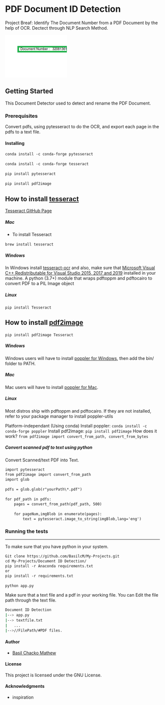 # PDF Document ID Detection
Project Breaf: Identify The Document Number from a PDF Document by the help of OCR. Dectect through NLP Search Method.


![Document Number Detection](https://github.com/BasilcM/My-Projects/blob/master/Document%20ID%20Detection/Test/Example%20Image/Document%20Number%20Detection.PNG?raw=true)

## Getting Started

This Document Detector used to detect and rename the PDF Document.

### Prerequisites

Convert pdfs, using pytesseract to do the OCR, and export each page in the pdfs to a text file.

#### Installing

```
conda install -c conda-forge pytesseract

conda install -c conda-forge tesseract

pip install pytesseract

pip install pdf2image

```
How to install [tesseract](https://guides.library.illinois.edu/c.php?g=347520&p=4121425)
---
[Tesseract GitHub Page](https://github.com/tesseract-ocr/tessdata)

##### Mac
* To install Tesseract

`brew install tesseract`

##### Windows
In Windows install [tesseract-ocr]() and also, make sure that [ Microsoft Visual C++ Redistributable for Visual Studio 2015, 2017 and 2019](https://www.visualstudio.com/downloads/) installed in your machine. A python (3.7+) module that wraps pdftoppm and pdftocairo to convert PDF to a PIL Image object
##### Linux
`pip install Tesseract`

How to install [pdf2image](https://pypi.org/project/pdf2image/)
---
`pip install pdf2image Tesseract`

##### Windows
Windows users will have to install [poppler for Windows](http://blog.alivate.com.au/poppler-windows/), then add the bin/ folder to PATH.

##### Mac
Mac users will have to install [poppler for Mac](http://macappstore.org/poppler/).

##### Linux
Most distros ship with pdftoppm and pdftocairo. If they are not installed, refer to your package manager to install poppler-utils

Platform-independant (Using conda)
Install poppler: `conda install -c conda-forge poppler`
Install pdf2image: `pip install pdf2image`
How does it work?
`from pdf2image import convert_from_path, convert_from_bytes`

##### Convert scanned pdf to text  using python

Convert Scanned/text PDF into Text.

```
import pytesseract
from pdf2image import convert_from_path
import glob

pdfs = glob.glob(r"yourPath\*.pdf")

for pdf_path in pdfs:
    pages = convert_from_path(pdf_path, 500)

    for pageNum,imgBlob in enumerate(pages):
        text = pytesseract.image_to_string(imgBlob,lang='eng')
```

### Running the tests
---
To make sure that you have python in your system.
```
Git clone https://github.com/BasilcM/My-Projects.git
cd My-Projects/Document ID Detection/
pip install -r Anaconda requirements.txt
or
pip install -r requirements.txt

python app.py
```
Make sure that a text file and a pdf in your working file.
You can Edit the file path through the text file.

```bash
Document ID Detection
|--> app.py
|--> textfile.txt
|   ...
|-->//FilePath/#PDF files.
```
#### Author

* [Basil Chacko Mathew](https://github.com/BasilcM)

#### License

This project is licensed under the GNU License.

#### Acknowledgments
* inspiration
